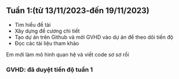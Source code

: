 ## Tuần 1:(từ 13/11/2023-đến 19/11/2023) 
- Tìm hiểu đề tài
- Xây dựng đề cương chi tiết
- Tạo dự án trên Github và mời GVHD vào dự án để theo dõi tiến độ
- Đọc các tài liệu tham khảo

Em mới làm  mô hình quan hệ và viết code sơ sơ rồi

### GVHD: đã duyệt tiến độ tuần 1
